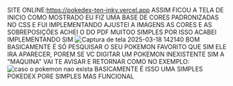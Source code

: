 SITE ONLINE:https://pokedex-ten-inky.vercel.app
ASSIM FICOU A TELA DE INICIO
COMO MOSTRADO EU FIZ UMA BASE DE CORES PADRONIZADAS NO CSS E FUI IMPLEMENTANDO AJUSTEI A IMAGENS AS CORES E AS SOBREPOSIÇÕES
ACHEI O DO PDF MUITOO SIMPLES POR ISSO ACABEI IMPLEMENTANDO SIM
![Captura de tela 2025-03-18 142140](https://github.com/user-attachments/assets/41ab3ca3-d4e8-4362-8009-ab75025fa134)
BOM BASICAMENTE É SÓ PESQUISAR O SEU POKEMON FAVORITO QUE SIM ELE IRA APARECER, POREM SE VC DIGITAR UM POKEMON INEXISTENTE SIM A "MAQUINA" VAI TE AVISAR E RETORNAR COMO NO EXEMPLO:
![caso o pokemon nao exista](https://github.com/user-attachments/assets/7b461797-bbc5-40be-8a44-0b992025411a)
BASICAMENTE É ISSO UMA SIMPLES POKEDEX PORE SIMPLES MAS FUNCIONAL

